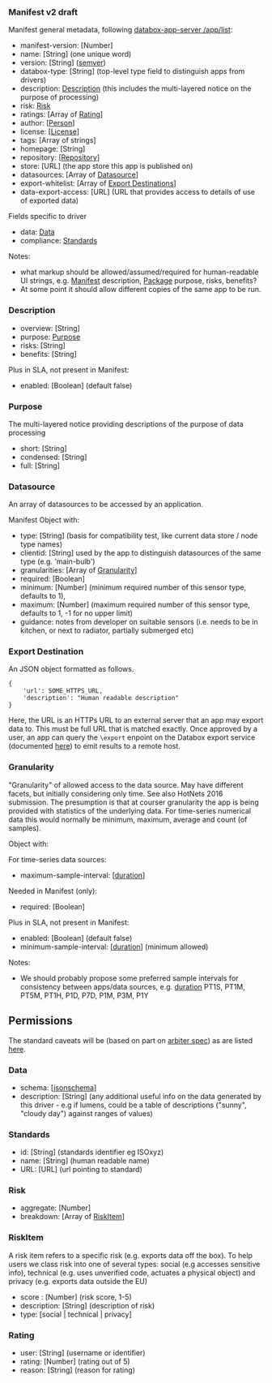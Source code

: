 ### Manifest v2 draft

Manifest general metadata, following [databox-app-server /app/list](https://github.com/me-box/databox-app-server#applist):

- manifest-version: [Number]
- name: [String] \(one unique word)
- version: [String] \([semver](http://semver.org/))
- databox-type: [String] \(top-level type field to distinguish apps from drivers)
- description: [Description](#description) \(this includes the multi-layered notice on the purpose of processing)
- risk: [Risk](#risk)
- ratings: [Array of [Rating](#rating)]
- author: [[Person](https://docs.npmjs.com/files/package.json#people-fields-author-contributors)]
- license: [[License](https://docs.npmjs.com/files/package.json#license)]
- tags: [Array of strings]
- homepage: [String]
- repository: [[Repository](https://docs.npmjs.com/files/package.json#repository)]
- store: [URL] \(the app store this app is published on)
- datasources: [Array of [Datasource](#datasource)]
- export-whitelist: [Array of [Export Destinations](#export-destination)]
- data-export-access: [URL] \(URL that provides access to details of use of exported data)

Fields specific to driver

- data: [Data](#data)
- compliance: [Standards](#standards)

Notes:

- what markup should be allowed/assumed/required for human-readable UI strings, e.g. [Manifest](#manifest) description, [Package](#package) purpose, risks, benefits?
- At some point it should allow different copies of the same app to be run.

### Description

- overview: [String]
- purpose: [Purpose](#purpose)
- risks: [String]
- benefits: [String]


Plus in SLA, not present in Manifest:

- enabled: [Boolean] \(default false)

### Purpose

The multi-layered notice providing descriptions of the purpose of data processing
 
- short: [String]
- condensed: [String]
- full: [String]

### Datasource

An array of datasources to be accessed by an application.

Manifest Object with:

- type: [String] \(basis for compatibility test, like current data store / node type names) 
- clientid: [String] used by the app to distinguish datasources of the same type (e.g. 'main-bulb')
- granularities: [Array of [Granularity](#granularity)]
- required: [Boolean]
- minimum: [Number] \(minimum required number of this sensor type, defaults to 1), 
- maximum: [Number] \(maximum required number of this sensor type, defaults to 1, -1 for no upper limit) 
- guidance:  notes from developer on suitable sensors (i.e. needs to be in kitchen, or next to radiator, partially submerged etc)

### Export Destination

An JSON object formatted as follows.

    {
        'url': SOME_HTTPS_URL,
        'description': "Human readable description"
    }

Here, the URL is an HTTPs URL to an external server that an app may export data to. This must be full URL that is matched exactly. Once approved by a user, an app can query the `\export` enpoint on the Databox export service (documented [here](https://github.com/me-box/databox-export-service#api)) to emit results to a remote host.

### Granularity

"Granularity" of allowed access to the data source. 
May have different facets, but initially considering only time. See also HotNets 2016 submission.
The presumption is that at courser granularity the app is being provided with statistics of the underlying data. For time-series numerical data this would normally be minimum, maximum, average and count (of samples).

Object with:

For time-series data sources:

- maximum-sample-interval: [[duration](https://www.w3.org/TR/xmlschema-2/#duration)]

Needed in Manifest (only):

- required: [Boolean]

Plus in SLA, not present in Manifest:

- enabled: [Boolean] \(default false)
- minimum-sample-interval: [[duration](https://www.w3.org/TR/xmlschema-2/#duration)] \(minimum allowed)

Notes:

- We should probably propose some preferred sample intervals for consistency between apps/data sources, e.g. [duration](https://www.w3.org/TR/xmlschema-2/#duration) PT1S, PT1M, PT5M, PT1H, P1D, P7D, P1M, P3M, P1Y

## Permissions

The standard caveats will be (based on part on [arbiter spec](https://github.com/me-box/databox-arbiter)) as are listed [here](token-auth.md).

### Data

- schema: [[jsonschema](json-schema.org)]
- description: [String] \(any additional useful info on the data generated by this driver - e.g if lumens, could be a table of descriptions ("sunny", "cloudy day") against ranges of values) 

### Standards

- id: [String] \(standards identifier eg ISOxyz)
- name: [String] \(human readable name)
- URL: [URL] \(url pointing to standard)

### Risk

- aggregate: [Number]
- breakdown: [Array of [RiskItem](#RiskItem)]

### RiskItem

A risk item refers to a specific risk (e.g. exports data off the box).  To help users we class risk into one of several types: social (e.g accesses sensitive info), technical (e.g. uses unverified code, actuates a physical object) and privacy (e.g. exports data outside the EU)

- score : [Number] \(risk score, 1-5)
- description: [String] \(description of risk)
- type: [social | technical | privacy]

### Rating

- user: [String] \(username or identifier)
- rating: [Number] \(rating out of 5)
- reason: [String] \(reason for rating)

